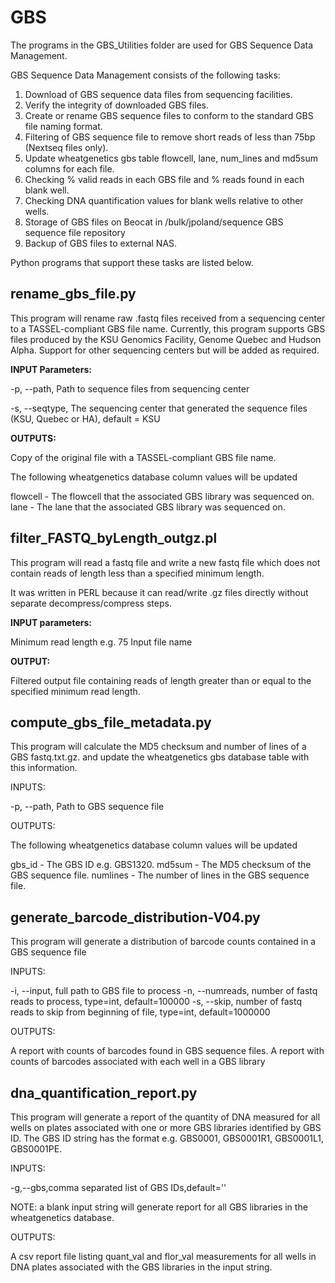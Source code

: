 GBS
===
The programs in the GBS_Utilities folder are used for GBS Sequence Data Management.

GBS Sequence Data Management consists of the following tasks:

1. Download of GBS sequence data files from sequencing facilities.
2. Verify the integrity of downloaded GBS files.
3. Create or rename GBS sequence files to conform to the standard GBS file naming format.
4. Filtering of GBS sequence file to remove short reads of less than 75bp (Nextseq files only).
5. Update wheatgenetics gbs table flowcell, lane, num_lines and md5sum columns for each file.
6. Checking % valid reads in each GBS file and % reads found in each blank well.
7. Checking DNA quantification values for blank wells relative to other wells.
8. Storage of GBS files on Beocat in /bulk/jpoland/sequence GBS sequence file repository
9. Backup of GBS files to external NAS.

Python programs that support these tasks are listed below.

## rename_gbs_file.py

This program will rename raw .fastq files received from a sequencing center to a TASSEL-compliant GBS file name.
Currently, this program supports GBS files produced by the KSU Genomics Facility, Genome Quebec and Hudson Alpha.
Support for other sequencing centers but will be added as required.

 **INPUT Parameters:**
 
-p, --path, Path to sequence files from sequencing center
 
-s, --seqtype, The sequencing center that generated the sequence files (KSU, Quebec or HA), default = KSU

 **OUTPUTS:**

Copy of the original file with a TASSEL-compliant GBS file name.
 
The following wheatgenetics database column values will be updated

flowcell - The flowcell that the associated GBS library was sequenced on.
lane - The lane that the associated GBS library was sequenced on.


## filter_FASTQ_byLength_outgz.pl


This program will read a fastq file and write a new fastq file which does not contain reads of length less than 
a specified minimum length.

It was written in PERL because it can read/write .gz files directly without separate decompress/compress steps.

**INPUT parameters:**

Minimum read length e.g. 75
Input file name 

 **OUTPUT:**
 
Filtered output file containing reads of length greater than or equal to the specified minimum read length.


## compute_gbs_file_metadata.py

This program will calculate the MD5 checksum and number of lines of a GBS fastq.txt.gz. and update the wheatgenetics
gbs database table with this information.

INPUTS:

-p, --path, Path to GBS sequence file

OUTPUTS:

The following wheatgenetics database column values will be updated

gbs_id - The GBS ID e.g. GBS1320.
md5sum - The MD5 checksum of the GBS sequence file.
numlines - The number of lines in the GBS sequence file.

## generate_barcode_distribution-V04.py

This program will generate a distribution of barcode counts contained in a GBS sequence file

INPUTS:   

-i, --input, full path to GBS file to process
-n, --numreads, number of fastq reads to process, type=int, default=100000
-s, --skip, number of fastq reads to skip from beginning of file, type=int, default=1000000

OUTPUTS:  
  
A report with counts of barcodes found in GBS sequence files.
A report with counts of barcodes associated with each well in a GBS library

## dna_quantification_report.py

This program will generate a report of the quantity of DNA measured for all wells on plates associated with one or more GBS libraries identified by GBS ID. The GBS ID string has the format e.g. GBS0001, GBS0001R1, GBS0001L1, GBS0001PE.

INPUTS:   

-g,--gbs,comma separated list of GBS IDs,default=''

NOTE: a blank input string will generate report for all GBS libraries in the wheatgenetics database.

OUTPUTS:  

A csv report file listing quant_val and flor_val measurements for all wells in DNA plates associated with the GBS libraries in the input string.


